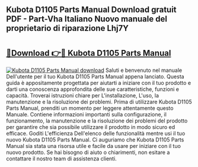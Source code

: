 ## Kubota D1105 Parts Manual Download gratuit PDF - Part-Vha Italiano Nuovo manuale del proprietario di riparazione Lhj7Y

# <h2><a href="http://df9ubw7.blite.top/?on=Kubota+D1105+Parts+Manual">🔗Download 👉🔴 Kubota D1105 Parts Manual</a></h2>

[![Kubota D1105 Parts Manual download](https://i.imgur.com/lujVjoI.png)](http://df9ubw7.blite.top/?on=Kubota+D1105+Parts+Manual)
Saluti e benvenuto nel manuale Dell'utente per il tuo Kubota D1105 Parts Manual appena lanciato. Questa guida è appositamente progettata per aiutarti a iniziare con il tuo prodotto e darti una conoscenza approfondita delle sue caratteristiche, funzioni e capacità. Troverai istruzioni chiare per L'installazione, L'uso, la manutenzione e la risoluzione dei problemi. Prima di utilizzare Kubota D1105 Parts Manual, prenditi un momento per leggere attentamente questo Manuale. Contiene informazioni importanti sulla configurazione, il funzionamento, la manutenzione e la risoluzione dei problemi del prodotto per garantire che sia possibile utilizzare il prodotto in modo sicuro ed efficace. Goditi L'efficienza Dell'elenco delle funzionalità mentre usi il tuo nuovo Kubota D1105 Parts Manual. Ci auguriamo che Kubota D1105 Parts Manual sia stata una risorsa utile e facile da usare per iniziare con il tuo nuovo prodotto. Se hai bisogno di aiuto o chiarimenti, non esitare a contattare il nostro team di assistenza clienti.
